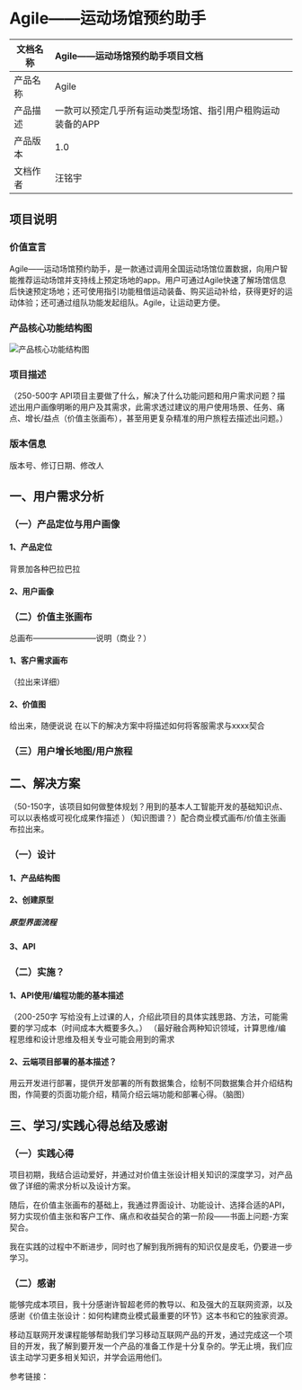 # Agile——运动场馆预约助手
|文档名称|Agile——运动场馆预约助手项目文档|
|----|:----|
|产品名称|Agile|
|产品描述|一款可以预定几乎所有运动类型场馆、指引用户租购运动装备的APP|
|产品版本|1.0|
|文档作者|汪铭宇|
## 项目说明

### 价值宣言
Agile——运动场馆预约助手，是一款通过调用全国运动场馆位置数据，向用户智能推荐运动场馆并支持线上预定场地的app。用户可通过Agile快速了解场馆信息后快速预定场地；还可使用指引功能租借运动装备、购买运动补给，获得更好的运动体验；还可通过组队功能发起组队。Agile，让运动更方便。
### 产品核心功能结构图
![产品核心功能结构图](img/核心功能结构图)
### 项目描述
（250-500字 API项目主要做了什么，解决了什么功能问题和用户需求问题？描述出用户画像明晰的用户及其需求，此需求透过建议的用户使用场景、任务、痛点、增长/益点（价值主张画布），甚至用更复杂精准的用户旅程去描述出问题。）
### 版本信息
版本号、修订日期、修改人

## 一、用户需求分析
### （一）产品定位与用户画像
#### 1、产品定位
背景加各种巴拉巴拉
#### 2、用户画像
### （二）价值主张画布
总画布————————说明（商业？）
#### 1、客户需求画布
（拉出来详细）
#### 2、价值图
给出来，随便说说
在以下的解决方案中将描述如何将客服需求与xxxx契合
### （三）用户增长地图/用户旅程

## 二、解决方案
（50-150字，该项目如何做整体规划？用到的基本人工智能开发的基础知识点、可以以表格或可视化成果作描述
）（知识图谱？）配合商业模式画布/价值主张画布拉出来。
### （一）设计
#### 1、产品结构图
#### 2、创建原型
##### 原型界面流程
#### 3、API
### （二）实施？
#### 1、API使用/编程功能的基本描述
（200-250字 写给没有上过课的人，介绍此项目的具体实践思路、方法，可能需要的学习成本（时间成本大概要多久。）
（最好融合两种知识领域，计算思维/编程思维和设计思维及相关专业可能会用到的需求
#### 2、云端项目部署的基本描述？
用云开发进行部署，提供开发部署的所有数据集合，绘制不同数据集合并介绍结构图，作简要的页面功能介绍，精简介绍云端功能和部署心得。（脑图）


## 三、学习/实践心得总结及感谢
### （一）实践心得
项目初期，我结合运动爱好，并通过对价值主张设计相关知识的深度学习，对产品做了详细的需求分析以及设计方案。

随后，在价值主张画布的基础上，我通过界面设计、功能设计、选择合适的API，努力实现价值主张和客户工作、痛点和收益契合的第一阶段——书面上问题-方案契合。

我在实践的过程中不断进步，同时也了解到我所拥有的知识仅是皮毛，仍要进一步学习。
### （二）感谢
能够完成本项目，我十分感谢许智超老师的教导以、和及强大的互联网资源，以及感谢《价值主张设计：如何构建商业模式最重要的环节》这本书和它的独家资源。

移动互联网开发课程能够帮助我们学习移动互联网产品的开发，通过完成这一个项目的开发，我了解到要开发一个产品的准备工作是十分复杂的。学无止境，我们应该主动学习更多相关知识，并学会运用他们。

参考链接：
